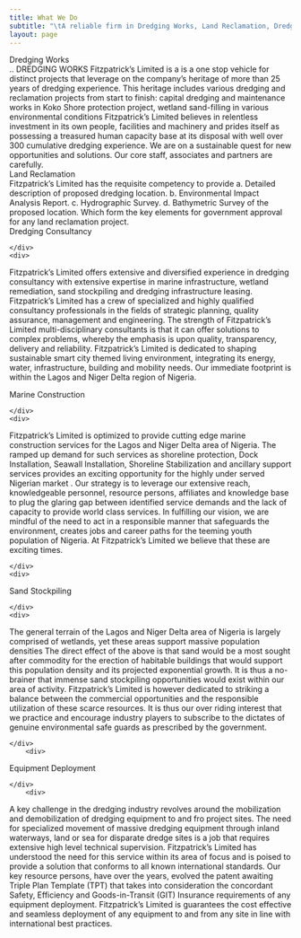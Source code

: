 ```yaml
---
title: What We Do
subtitle: "\tA reliable firm in Dredging Works, Land Reclamation, Dredging Consultancy, Marine Construction, Sand Stockpiling, and Equipment Deployment services in Nigeria."
layout: page
---
```

<div>
Dredging Works
	</div>
	
<div>
..
DREDGING WORKS
Fitzpatrick’s Limited is a is a one stop vehicle for distinct projects
that leverage on the company’s heritage of more than 25 years of
dredging experience.
This heritage includes various dredging and reclamation projects
from start to finish: capital dredging and maintenance works in
Koko Shore protection project, wetland sand-filling in various
environmental conditions
Fitzpatrick’s Limited believes in relentless investment in its own
people, facilities and machinery and prides itself as possessing a
treasured human capacity base at its disposal with well over 300
cumulative dredging experience.
We are on a sustainable quest for new opportunities and solutions.
Our core staff, associates and partners are carefully.	</div>


<div>
Land Reclamation
	</div>
	
<div>
Fitzpatrick’s Limited has the requisite competency to provide
a. Detailed description of proposed dredging location.
b. Environmental Impact Analysis Report.
c. Hydrographic Survey.
d. Bathymetric Survey of the proposed location.
Which form the key elements for government approval for any land
reclamation project.
	</div>
	<div>
Dredging Consultancy

	</div>
	<div>
Fitzpatrick’s Limited offers extensive and diversified experience in
dredging consultancy with extensive expertise in marine
infrastructure, wetland remediation, sand stockpiling and dredging
infrastructure leasing.
Fitzpatrick’s Limited has a crew of specialized and highly qualified
consultancy professionals in the fields of strategic planning, quality
assurance, management and engineering.
The strength of Fitzpatrick’s Limited multi-disciplinary consultants is
that it can offer solutions to complex problems, whereby the emphasis
is upon quality, transparency, delivery and reliability.
Fitzpatrick’s Limited is dedicated to shaping sustainable smart city
themed living environment, integrating its energy, water,
infrastructure, building and mobility needs.
Our immediate footprint is within the Lagos and Niger Delta region
of Nigeria.
	</div>
	<div>
Marine Construction

	</div>
	<div>
Fitzpatrick’s Limited is optimized to provide cutting edge marine
construction services for the Lagos and Niger Delta area of Nigeria.
The ramped up demand for such services as shoreline protection,
Dock Installation, Seawall Installation, Shoreline Stabilization and
ancillary support services provides an exciting opportunity for the
highly under served Nigerian market .
Our strategy is to leverage our extensive reach, knowledgeable
personnel, resource persons, affiliates and knowledge base to plug
the glaring gap between identified service demands and the lack of
capacity to provide world class services.
In fulfilling our vision, we are mindful of the need to act in a
responsible manner that safeguards the environment, creates jobs
and career paths for the teeming youth population of Nigeria.
At Fitzpatrick’s Limited we believe that these are exciting times.

	</div>
	<div>
Sand Stockpiling

	</div>
	<div>
The general terrain of the Lagos and Niger Delta area of Nigeria is
largely comprised of wetlands, yet these areas support massive
population densities
The direct effect of the above is that sand would be a most sought
after commodity for the erection of habitable buildings that would
support this population density and its projected exponential growth.
It is thus a no-brainer that immense sand stockpiling opportunities
would exist within our area of activity. Fitzpatrick’s Limited is
however dedicated to striking a balance between the commercial
opportunities and the responsible utilization of these scarce resources.
It is thus our over riding interest that we practice and encourage
industry players to subscribe to the dictates of genuine environmental
safe guards as prescribed by the government.

	</div>
		<div>
Equipment Deployment

	</div>
		<div>
A key challenge in the dredging industry revolves around the
mobilization and demobilization of dredging equipment to and fro
project sites.
The need for specialized movement of massive dredging equipment
through inland waterways, land or sea for disparate dredge sites is a
job that requires extensive high level technical supervision.
Fitzpatrick’s Limited has understood the need for this service within
its area of focus and is poised to provide a solution that conforms to
all known international standards.
Our key resource persons, have over the years, evolved the patent
awaiting Triple Plan Template (TPT) that takes into consideration the
concordant Safety, Efficiency and Goods-in-Transit (GIT) Insurance
requirements of any equipment deployment.
Fitzpatrick’s Limited is guarantees the cost effective and seamless
deployment of any equipment to and from any site in line with
international best practices.
	</div>
